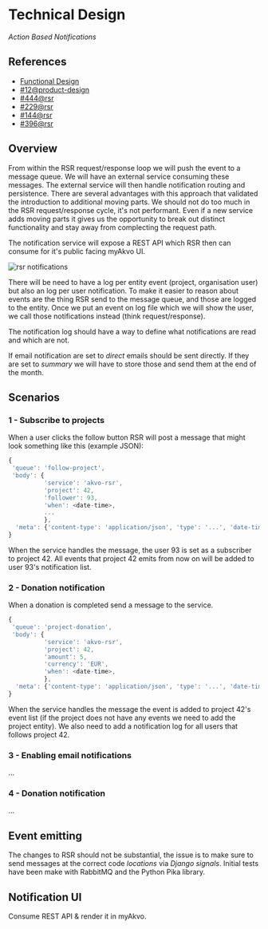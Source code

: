 # Technical Design
*Action Based Notifications*

## References
- [Functional Design](https://github.com/akvo/akvo-product-design/blob/master/RSR/Features/12-ActionBasedNotifications/FunctionalDesign/ActionBasedNotifications.md)
- [#12@product-design](https://github.com/akvo/akvo-product-design/issues/12)
- [#444@rsr](https://github.com/akvo/akvo-rsr/issues/444)
- [#229@rsr](https://github.com/akvo/akvo-rsr/issues/229)
- [#144@rsr](https://github.com/akvo/akvo-rsr/issues/144)
- [#396@rsr](https://github.com/akvo/akvo-rsr/issues/396)


## Overview
From within the RSR request/response loop we will push the event to a message queue. We will have an external service consuming these messages. The external service will then handle notification routing and persistence. There are several advantages with this approach that validated the introduction to additional moving parts. We should not do too much in the RSR request/response cycle, it's not performant. Even if a new service adds moving parts it gives us the opportunity to break out distinct functionality and stay away from complecting the request path.

The notification service will expose a REST API which RSR then can consume for it's public facing myAkvo UI.

![rsr notifications](https://f.cloud.github.com/assets/31837/2228742/08d11d66-9ae1-11e3-93ea-08edf3a20f51.png)

There will be need to have a log per entity event (project, organisation user) but also an log per user notification. To make it easier to reason about events are the thing RSR send to the message queue, and those are logged to the entity. Once we put an event on log file which we will show the user, we call those notifications instead (think request/response). 

The notification log should have a way to define what notifications are read and which are not. 

If email notification are set to *direct* emails should be sent directly. If they are set to *summary* we will have to store those and send them at the end of the month.


## Scenarios

### 1 - Subscribe to projects
When a user clicks the follow button RSR will post a message that might look something like this (example JSON):

```javascript
{
 'queue': 'follow-project',
 'body': {
 		  'service': 'akvo-rsr',
 		  'project': 42,
          'follower': 93,
          'when': <date-time>,
          ...
          },
  'meta': {'content-type': 'application/json', 'type': '...', 'date-time': '?'}
}
```

When the service handles the message, the user 93 is set as a subscriber to project 42. All events that project 42 emits from now on will be added to user 93's notification list.


### 2 - Donation notification
When a donation is completed send a message to the service.

```javascript
{
 'queue': 'project-donation',
 'body': {
 		  'service': 'akvo-rsr',
 		  'project': 42,
 		  'amount': 5,
 		  'currency': 'EUR',
 		  'when': <date-time>,
          },
  'meta': {'content-type': 'application/json', 'type': '...', 'date-time': '?'}
}
```

When the service handles the message the event is added to project 42's event list (if the project does not have any events we need to add the project entity). We also need to add a notification log for all users that follows project 42.


### 3 - Enabling email notifications
...

### 4 - Donation notification
...


## Event emitting
The changes to RSR should not be substantial, the issue is to make sure to send messages at the correct code *locations* via *Django signals*. Initial tests have been make with RabbitMQ and the Python Pika library.

## Notification UI
Consume REST API & render it in myAkvo.




